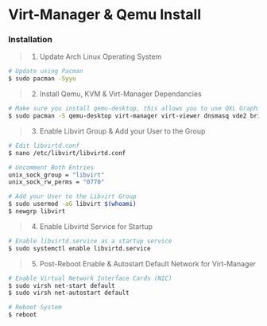 # Virt-Manager & Qemu Install

### Installation

> 1. Update Arch Linux Operating System
```bash
# Update using Pacman
$ sudo pacman -Syyu
```

> 2. Install Qemu, KVM & Virt-Manager Dependancies
```bash
# Make sure you install qemu-desktop, this allows you to use QXL Graphics Driver
$ sudo pacman -S qemu-desktop virt-manager virt-viewer dnsmasq vde2 bridge-utils openbsd-netcat ebtables iptables libguestfs
```
> 3. Enable Libvirt Group & Add your User to the Group
```bash
# Edit libvirtd.conf 
$ nano /etc/libvirt/libvirtd.conf

# Uncomment Both Entries
unix_sock_group = "libvirt" 
unix_sock_rw_perms = "0770" 

# Add your User to the Libvirt Group
$ sudo usermod -aG libvirt $(whoami)
$ newgrp libvirt
```
> 4. Enable Libvirtd Service for Startup
```bash
# Enable libvirtd.service as a startup service
$ sudo systemctl enable libvirtd.service
```

> 5. Post-Reboot Enable & Autostart Default Network for Virt-Manager
```bash
# Enable Virtual Network Interface Cards (NIC)
$ sudo virsh net-start default
$ sudo virsh net-autostart default

# Reboot System
$ reboot
```
